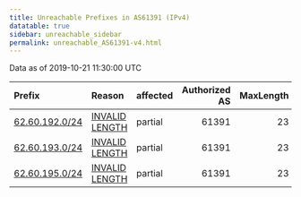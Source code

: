 ```yaml
---
title: Unreachable Prefixes in AS61391 (IPv4)
datatable: true
sidebar: unreachable_sidebar
permalink: unreachable_AS61391-v4.html
---
```


Data as of 2019-10-21 11:30:00 UTC


<div class="datatable-begin"></div>

| Prefix                                                 | Reason                                                                                                   | affected   |   Authorized AS |   MaxLength | Anchor                                         |   unreachable /24s |
|:-------------------------------------------------------|:---------------------------------------------------------------------------------------------------------|:-----------|----------------:|------------:|:-----------------------------------------------|-------------------:|
| [62.60.192.0/24](https://stat.ripe.net/62.60.192.0/24) | [INVALID LENGTH](https://rpki-validator.ripe.net/announcement-preview?asn=AS61391&prefix=62.60.192.0/24) | partial    |           61391 |          23 | [RIPE](unreachable_RIPE_NCC_RPKI_Root-v4.html) |                  1 |
| [62.60.193.0/24](https://stat.ripe.net/62.60.193.0/24) | [INVALID LENGTH](https://rpki-validator.ripe.net/announcement-preview?asn=AS61391&prefix=62.60.193.0/24) | partial    |           61391 |          23 | [RIPE](unreachable_RIPE_NCC_RPKI_Root-v4.html) |                  1 |
| [62.60.195.0/24](https://stat.ripe.net/62.60.195.0/24) | [INVALID LENGTH](https://rpki-validator.ripe.net/announcement-preview?asn=AS61391&prefix=62.60.195.0/24) | partial    |           61391 |          23 | [RIPE](unreachable_RIPE_NCC_RPKI_Root-v4.html) |                  1 |

<div class="datatable-end"></div>
